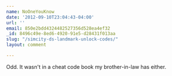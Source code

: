 ```yaml
---
name: NoOneYouKnow
date: '2012-09-10T23:04:43-04:00'
url: ''
email: 850e2bdd4324482527356d528ea4ef32
_id: 8496c49e-8ed6-4920-91e5-d28431f013aa
slug: "/simcity-ds-landmark-unlock-codes/"
layout: comment

---
```


Odd. It wasn't in a cheat code book my brother-in-law has either.
